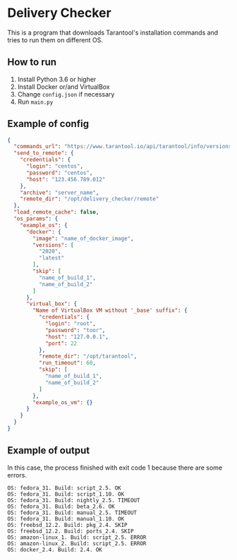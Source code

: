 # Delivery Checker

This is a program that downloads Tarantool's installation commands
and tries to run them on different OS.

## How to run

1. Install Python 3.6 or higher
2. Install Docker or/and VirtualBox
2. Change `config.json` if necessary
3. Run `main.py`

## Example of config

```json
{
  "commands_url": "https://www.tarantool.io/api/tarantool/info/versions/",
  "send_to_remote": {
    "credentials": {
      "login": "centos",
      "password": "centos",
      "host": "123.456.789.012"
    },
    "archive": "server_name",
    "remote_dir": "/opt/delivery_checker/remote"
  },
  "load_remote_cache": false,
  "os_params": {
    "example_os": {
      "docker": {
        "image": "name_of_docker_image",
        "versions": [
          "2020",
          "latest"
        ],
        "skip": [
          "name_of_build_1",
          "name_of_build_2"
        ]
      },
      "virtual_box": {
        "Name of VirtualBox VM without '_base' suffix": {
          "credentials": {
            "login": "root",
            "password": "toor",
            "host": "127.0.0.1",
            "port": 22
          },
          "remote_dir": "/opt/tarantool",
          "run_timeout": 60,
          "skip": [
            "name_of_build_1",
            "name_of_build_2"
          ]
        },
        "example_os_vm": {}
      }
    }
  }
}
```

## Example of output

In this case, the process finished with exit code 1 
because there are some errors.

```
OS: fedora_31. Build: script_2.5. OK
OS: fedora_31. Build: script_1.10. OK
OS: fedora_31. Build: nightly_2.5. TIMEOUT
OS: fedora_31. Build: beta_2.6. OK
OS: fedora_31. Build: manual_2.5. TIMEOUT
OS: fedora_31. Build: manual_1.10. OK
OS: freebsd_12.2. Build: pkg_2.4. SKIP
OS: freebsd_12.2. Build: ports_2.4. SKIP
OS: amazon-linux_1. Build: script_2.5. ERROR
OS: amazon-linux_2. Build: script_2.5. ERROR
OS: docker_2.4. Build: 2.4. OK
```

